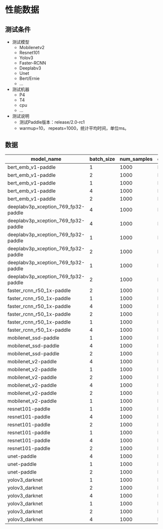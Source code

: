 # 性能数据

## 测试条件

- 测试模型
	- Mobilenetv2
	- Resnet101
	- Yolov3
	- Faster-RCNN
	- Deeplabv3
	- Unet
	- Bert/Ernie
	- ...
- 测试机器
	- P4
	- T4
	- cpu
	- ...
- 测试说明
	- 测试Paddle版本：release/2.0-rc1
	- warmup=10， repeats=1000，统计平均时间，单位ms。

## 数据


|model_name|	batch_size|	num_samples|	device|	ir_optim|	enable_tensorrt|	enable_mkldnn|	trt_precision|	cpu_math_library_num_threads|	Average_latency|	QPS|
|-|-|-|-|-|-|-|-|-|-|-|
|bert_emb_v1-paddle|	1|	1000|	P4|	true|	true|	|	fp32|	|	8.5914|	116.396|
|bert_emb_v1-paddle|	2|	1000|	P4|	true|	false|	|		|	|15.3364	|130.409|
|bert_emb_v1-paddle|	1|	1000|	P4|	true|	false|	|		|	|8.09328	|123.559|
|bert_emb_v1-paddle|	4|	1000|	P4|	true|	false|	|		|	|27.0221	|148.027|
|bert_emb_v1-paddle|	2|	1000|	P4|	true|	true|	|  fp32	|	|14.9749	|133.556|
|deeplabv3p_xception_769_fp32-paddle|	4|	1000|	P4|	true|	false|	|		|	|458.679	|8.7207|
|deeplabv3p_xception_769_fp32-paddle|	4|	1000|	P4|	true|	true|	|	fp32|	|	379.832|	10.531|
|deeplabv3p_xception_769_fp32-paddle|	1|	1000|	P4|	true|	true|	|	fp32|	|	96.0014|	10.4165|
|deeplabv3p_xception_769_fp32-paddle|	2|	1000|	P4|	true|	true|	|	fp32|	|	193.826|	10.3185|
|deeplabv3p_xception_769_fp32-paddle|	1|	1000|	P4|	true|	false|	|		|	|114.996	|8.69596|
|deeplabv3p_xception_769_fp32-paddle|	2|	1000|	P4|	true|	false|	|		|	|227.272	|8.80004|
|faster_rcnn_r50_1x-paddle|	2|	1000|	P4|	true|	true|	|	fp32||		162.795|	12.2854|
|faster_rcnn_r50_1x-paddle|	1|	1000|	P4|	true|	true|	|	fp32||		141.49	|7.06762|
|faster_rcnn_r50_1x-paddle|	4|	1000|	P4|	true|	false|	|		||	320.018	|12.4993|
|faster_rcnn_r50_1x-paddle|	2|	1000|	P4|	true|	false|	|		||	162.685	|12.2937|
|faster_rcnn_r50_1x-paddle|	1|	1000|	P4|	true|	false|	|		||	140.516	|7.11662|
|faster_rcnn_r50_1x-paddle|	4|	1000|	P4|	true|	true|	|	fp32||		318.193|	12.571|
|mobilenet_ssd-paddle|	1|	1000|	P4|	true|	false|	||	|	5.34364|	187.138|
|mobilenet_ssd-paddle|	4|	1000|	P4|	true|	false|	||	|	10.0709|	397.185|
|mobilenet_ssd-paddle|	2|	1000|	P4|	true|	false|	||	|	6.45996|	309.6|
|mobilenet_v2-paddle|	4|	1000|	P4|	true|	true|	|	fp32|	|	3.74114	|1069.19|
|mobilenet_v2-paddle|	1|	1000|	P4|	true|	true|	|	fp32|    |	1.77892|	562.14|
|mobilenet_v2-paddle|	2|	1000|	P4|	true|	true|	|	fp32|	|	2.44298	|818.673|
|mobilenet_v2-paddle|	4|	1000|	P4|	true|	false|	|	|	|	7.19198|	556.175|
|mobilenet_v2-paddle|	2|	1000|	P4|	true|	false|	|	|	|	4.53171|	441.335|
|mobilenet_v2-paddle|	1|	1000|	P4|	true|	false|	|	|	|	3.45571|	289.376|
|resnet101-paddle|	1|	1000|	P4|	true|	false|	|		|	|13.1659|	75.9538|
|resnet101-paddle|	4|	1000|	P4|	true|	false|	|		|	|21.1129|	189.457|
|resnet101-paddle|	2|	1000|	P4|	true|	true|	|	fp32|	|11.7751|	169.849|
|resnet101-paddle|	1|	1000|	P4|	true|	true|	|	fp32|	|7.79821|	128.234|
|resnet101-paddle|	4|	1000|	P4|	true|	true|	|	fp32|	|18.3|218.58|
|resnet101-paddle|	2|	1000|	P4|	true|	false|	|		|	|15.4095| 129.79|
|unet-paddle|	4|	1000|	P4|	true|	true|	|	fp32|	|155.15	|25.7814|
|unet-paddle|	1|	1000|	P4|	true|	true|	|	fp32|	|36.8867|27.11|
|unet-paddle|	2|	1000|	P4|	true|	true|	|	fp32|	|75.5283|26.4801|
|yolov3_darknet|1|	1000|	P4|	true|	false|	|	|	|84.2696|	11.8667|
|yolov3_darknet|2|	1000|	P4|	true|	false|	|	|	|139.273|	14.3603|
|yolov3_darknet|4|	1000|	P4|	true|	false|	|	|	|208.45|	19.1893|
|yolov3_darknet|1|	1000|	P4|	true|	true|	|fp32|	|43.5201|	22.9779|
|yolov3_darknet|2|	1000|	P4|	true|	true|	|fp32|	|86.456|	23.1331|
|yolov3_darknet|4|	1000|	P4|	true|	true|	|fp32|	|170.954|	23.3981|